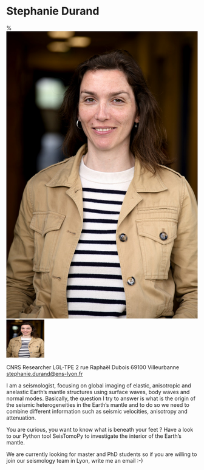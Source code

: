 # Stephanie Durand

%![test](/docs/assets/images/VMPS1710_D_01.JPG)
<img src="/docs/assets/images/VMPS1710_D_01.JPG" width="100" height="100">

CNRS Researcher
LGL-TPE
2 rue Raphaël Dubois
69100 Villeurbanne
stephanie.durand@ens-lyon.fr

I am a seismologist, focusing on global imaging of elastic, anisotropic and anelastic Earth’s mantle structures using surface waves, body waves and normal modes. Basically, the question I try to answer is what is the origin of the seismic heterogeneities in the Earth’s mantle and to do so we need to combine different information such as seismic velocities, anisotropy and attenuation.

You are curious, you want to know what is beneath your feet ? Have a look to our Python tool SeisTomoPy to investigate the interior of the Earth’s mantle.

We are currently looking for master and PhD students so if you are willing to join our seismology team in Lyon, write me an email :-)
